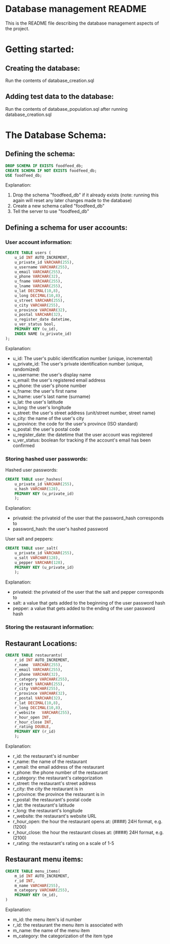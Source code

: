 # Database management README

This is the README file describing the database management aspects of the project.

# Getting started:

## Creating the database:
Run the contents of database_creation.sql

## Adding test data to the database:
Run the contents of database_population.sql after running database_creation.sql

# The Database Schema:
## Defining the schema:
```sql
DROP SCHEMA IF EXISTS foodfeed_db;
CREATE SCHEMA IF NOT EXISTS foodfeed_db;
USE foodfeed_db;
```
Explanation:
1. Drop the schema "foodfeed_db" if it already exists (note: running this again will reset any later changes made to the database)
2. Create a new schema called "foodfeed_db"
3. Tell the server to use "foodfeed_db"

## Defining a schema for user accounts:
### User account information:
```sql
CREATE TABLE users (
    u_id INT AUTO_INCREMENT,
    u_private_id VARCHAR(255),
    u_username VARCHAR(255),
    u_email VARCHAR(255),
    u_phone VARCHAR(32),
    u_fname VARCHAR(255),
    u_lname VARCHAR(255),
    u_lat DECIMAL(10,8),
    u_long DECIMAL(10,8),
    u_street VARCHAR(255),
    u_city VARCHAR(255),
    u_province VARCHAR(32),
    u_postal VARCHAR(32),
    u_register_date datetime,
    u_ver_status bool,
    PRIMARY KEY (u_id),
    INDEX NAME (u_private_id)
);

```
Explanation:
- u_id: The user's public identification number (unique, incremental)
- u_private_id: The user's private identification number (unique, randomized)
- u_username: the user's display name
- u_email: the user's registered email address
- u_phone: the user's phone number
- u_fname: the user's first name
- u_lname: user's last name (surname)
- u_lat: the user's latitude
- u_long: the user's longitude
- u_street: the user's street address (unit/street number, street name)
- u_city: the name of the user's city
- u_province: the code for the user's province (ISO standard)
- u_postal: the user's postal code
- u_register_date: the datetime that the user account was registered
- u_ver_status: boolean for tracking if the account's email has been confirmed

### Storing hashed user passwords:
Hashed user passwords:
```sql
CREATE TABLE user_hashes(
    u_private_id VARCHAR(255),
    u_hash VARCHAR(128),
    PRIMARY KEY (u_private_id)
    );
```
Explanation: 
- privateid: the privateid of the user that the password_hash corresponds to
- password_hash: the user's hashed password

User salt and peppers:
```sql
CREATE TABLE user_salt(
    u_private_id VARCHAR(255),
    u_salt VARCHAR(128),
    u_pepper VARCHAR(128),
    PRIMARY KEY (u_private_id)
    );
```
Explanation:
- privateid: the privateid of the user that the salt and pepper corresponds to
- salt: a value that gets added to the beginning of the user password hash
- pepper: a value that gets added to the ending of the user password hash

### Storing the restaurant information:
## Restaurant Locations:
```sql
CREATE TABLE restaurants(
    r_id INT AUTO_INCREMENT,
    r_name	VARCHAR(255),
    r_email VARCHAR(255),
    r_phone VARCHAR(32),
    r_category VARCHAR(255),	
    r_street VARCHAR(255),
    r_city VARCHAR(255),	
    r_province VARCHAR(32),
    r_postal VARCHAR(32),
    r_lat DECIMAL(10,8),
    r_long DECIMAL(10,8),	
    r_website	VARCHAR(255),
    r_hour_open INT,
    r_hour_close INT,
    r_rating DOUBLE,
    PRIMARY KEY (r_id)
    );
```
Explanation:
- r_id: the restaurant's id number
- r_name: the name of the restaurant
- r_email: the email address of the restaurant
- r_phone: the phone number of the restaurant
- r_category: the restaurant's categorization
- r_street: the restaurant's street address
- r_city: the city the restaurant is in
- r_province: the province the restaurant is in
- r_postal: the restaurant's postal code
- r_lat: the restaurant's latitude 
- r_long: the restaurant's longitude
- r_website: the restaurant's website URL
- r_hour_open: the hour the restaurant opens at: (####) 24H format, e.g. (1200)
- r_hour_close: the hour the restaurant closes at: (####) 24H format, e.g. (2100)
- r_rating: the restaurant's rating on a scale of 1-5

## Restaurant menu items:

```sql
CREATE TABLE menu_items(
    m_id INT AUTO_INCREMENT,
    r_id INT,
    m_name VARCHAR(255),
    m_category VARCHAR(255),
    PRIMARY KEY (m_id),
)
```
Explanation:
- m_id: the menu item's id number
- r_id: the restaurant the menu item is associated with
- m_name: the name of the menu item
- m_category: the categorization of the item type

